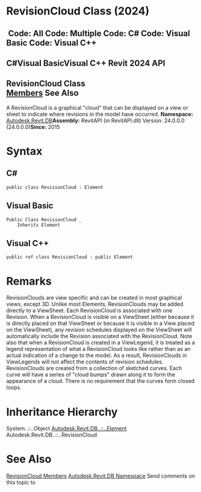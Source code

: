 # RevisionCloud Class (2024)

﻿
 Code: All Code: Multiple Code: C# Code: Visual Basic Code: Visual C++   
---  
C#Visual BasicVisual C++
Revit 2024 API  
---  
RevisionCloud Class  
[Members](17ea7caf-6857-ef7b-7611-9e6cf9cd2708.md "RevisionCloud Members") See Also  
---  
A RevisionCloud is a graphical "cloud" that can be displayed on a view or sheet to indicate where revisions in the model have occurred. 
**Namespace:** [Autodesk.Revit.DB](87546ba7-461b-c646-cbb1-2cb8f5bff8b2.md "Autodesk.Revit.DB Namespace")**Assembly:** RevitAPI (in RevitAPI.dll) Version: 24.0.0.0 (24.0.0.0)**Since:** 2015 
# Syntax
C#  
---  
```text
public class RevisionCloud : Element
```
  
Visual Basic  
---  
```text
Public Class RevisionCloud _
	Inherits Element
```
  
Visual C++  
---  
```text
public ref class RevisionCloud : public Element
```
  
# Remarks
RevisionClouds are view specific and can be created in most graphical views, except 3D. Unlike most Elements, RevisionClouds may be added directly to a ViewSheet. Each RevisionCloud is associated with one Revision. 
When a RevisionCloud is visible on a ViewSheet (either because it is directly placed on that ViewSheet or because it is visible in a View placed on the ViewSheet), any revision schedules displayed on the ViewSheet will automatically include the Revision associated with the RevisionCloud.
Note also that when a RevisionCloud is created in a ViewLegend, it is treated as a legend representation of what a RevisionCloud looks like rather than as an actual indication of a change to the model. As a result, RevisionClouds in ViewLegends will not affect the contents of revision schedules.
RevisionClouds are created from a collection of sketched curves. Each curve will have a series of "cloud bumps" drawn along it to form the appearance of a cloud. There is no requirement that the curves form closed loops.
# Inheritance Hierarchy
System..::..Object [Autodesk.Revit.DB..::..Element](eb16114f-69ea-f4de-0d0d-f7388b105a16.md "Element Class") Autodesk.Revit.DB..::..RevisionCloud
# See Also
[RevisionCloud Members](17ea7caf-6857-ef7b-7611-9e6cf9cd2708.md "RevisionCloud Members")
[Autodesk.Revit.DB Namespace](87546ba7-461b-c646-cbb1-2cb8f5bff8b2.md "Autodesk.Revit.DB Namespace")
Send comments on this topic to 